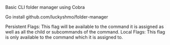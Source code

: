 Basic CLI folder manager using Cobra

Go install github.com/luckyshmo/folder-manager

Persistent Flags: This flag will be available to the command it is assigned as well as all the child or subcommands of the command.
Local Flags: This flag is only available to the command which it is assigned to.